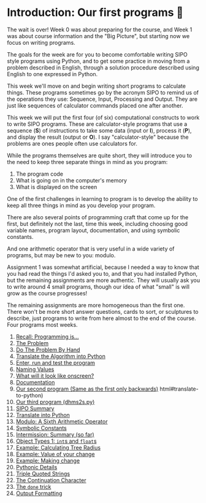 # Introduction: Our first programs 🐣

The wait is over! Week 0 was about preparing for the course, and Week 1 was about course information and the "Big Picture", but starting now we focus on writing programs.

The goals for the week are for you to become comfortable writing SIPO style programs using Python, and to get some practice in moving from a problem described in English, through a solution procedure described using English to one expressed in Python.

This week we'll move on and begin writing short programs to calculate
things. These programs sometimes go by the acronym SIPO to remind us
of the operations they use: Sequence, Input, Processing and Output.
They are just like sequences of calculator commands placed one after
another.

This week we will put the first four (of six) computational constructs to work to write SIPO programs. These are calculator-style programs that use a sequence (**S**) of instructions to take some data (input or **I**), process it (**P**), and display the result (output or **O**). I say "calculator-style" because the problems are ones people often use calculators for.

While the programs themselves are quite short, they will introduce you
to the need to keep three separate things in mind as you program:

1. The program code
2. What is going on in the computer's memory
3. What is displayed on the screen

One of the first challenges in learning to program is to develop the
ability to keep all three things in mind as you develop your program.

There are also several points of programming craft that come up for
the first, but definitely not the last, time this week, including
choosing good variable names, program layout, documentation, and using
symbolic constants.

And one arithmetic operator that is very useful in a wide variety of
programs, but may be new to you: modulo.


Assignment 1 was somewhat artificial, because I needed a way to know that you had read the things I'd asked you to, and that you had installed Python, but the remaining assignments are more authentic. They will usually ask you to write around 4 small programs, though our idea of what "small" is will grow as the course progresses!

The remaining assignments are more homogeneous than the first one.
There won't be more short answer questions, cards to sort, or
sculptures to describe, just programs to write from here almost to the
end of the course. Four programs most weeks.

1. [Recall: Programming
    is\...](01-recall-programming-is....md)
1. [The Problem](02-the-problem.md)
1. [Do The Problem By
    Hand](03-do-the-problem-by-hand.md)
1. [Translate the Algorithm into
    Python](04-translate-the-algorithm-into-python.md)
1. [Enter, run and test the
    program](05-enter-run-and-test-the-program.md)
1. [Naming Values](06-naming-values.md)
1. [What will it look like
    onscreen?](07-what-will-it-look-like-onscreen.md)
1. [Documentation](08-documentation.md)
1. [Our second program (Same as the first only
    backwards)](09-our-second-program-same-as-the-first-only-backwards.md)
html#translate-to-python)
1. [Our third program
    (dhms2s.py)](10-our-third-program-dhms2s.py.md)
1. [SIPO Summary](11-sipo-summary.md)
1. [Translate into
    Python](12-packaging-quantities.md)
1. [Modulo: A Sixth Arithmetic
    Operator](13-modulo-a-sixth-arithmetic-operator.md)
1. [Symbolic
    Constants](14-symbolic-constants.md)
1. [Intermission: Summary (so
    far)](15-intermission-summary-so-far.md)
1. [Object Types 1: `int`s
    and `float`s](16-object-types-1-ints-and-floats.md)
1. [Example: Calculating Tree
    Radius](17-example-calculating-tree-radius.md)
1. [Example: Value of your
    change](18-example-value-of-your-change.md)
1. [Example: Making
    change](19-example-making-change.md)
1. [Pythonic Details](20-pythonic-details.md)
1. [Triple Quoted
    Strings](21-triple-quoted-strings.md)
1. [The Continuation
    Character](22-the-continuation-character.md)
1. [The `done` trick](23-the-done-trick.md)
1. [Output
    Formatting](24-output-formatting.md)
